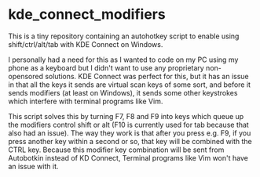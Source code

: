 # kde_connect_modifiers
This is a tiny repository containing an autohotkey script to enable using shift/ctrl/alt/tab with KDE Connect on Windows.

I personally had a need for this as I wanted to code on my PC using my phone as a keyboard but I didn't want to use any proprietary non-opensored solutions. KDE Connect was perfect for this, but it has an issue in that all the keys it sends are virtual scan keys of some sort, and before it sends modifiers (at least on Windows), it sends some other keystrokes which interfere with terminal programs like Vim.

This script solves this by turning F7, F8 and F9 into keys which queue up the modifiers control shift or alt (F10 is currently used for tab because that also had an issue). The way they work is that after you press e.g. F9, if you press another key within a second or so, that key will be combined with the CTRL key. Because this modifier key combination will be sent from Autobotkin instead of KD Connect, Terminal programs like Vim won't have an issue with it. 
